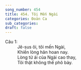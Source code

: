 ```yaml
---
song_number: 454
title: 454. Tôi Mến Ngài
categories: Đoản Ca
sub_categories: 
draft: false
---
```

<dl><dt>Câu 1:</dt><dd data-verse="{1}">Jê-sus ôi, tôi mến Ngài, <br/>Khiến lòng hân hoan nay. <br/>Lòng từ ái của Ngài cao thay, <br/>Tôi thật không thế phô bày. </dd></dl>